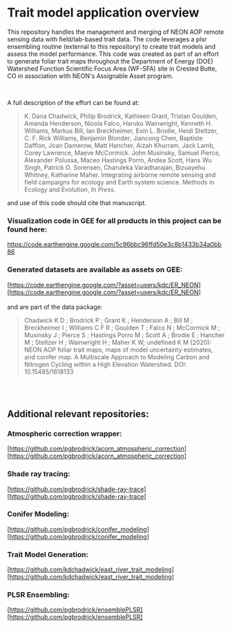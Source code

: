 # Trait model application overview 


<p>This repository handles the management and merging of NEON AOP remote sensing data with field/lab-based trait data.
The code leverages a plsr ensembling routine (external to this repository) to create trait models and assess the
model performance. This code was created as part of an effort to generate foliar trait maps throughout the Department of Energy (DOE) Watershed Function Scientific Focus Area (WF-SFA) site in Crested Butte, CO in association with NEON's Assignable Asset program.</p><br>

A full description of the effort can be found at:

> K. Dana Chadwick, Philip Brodrick, Kathleen Grant, Tristan Goulden, Amanda Henderson, Nicola Falco, Haruko Wainwright, Kenneth H. Williams, Markus Bill, Ian Breckheimer, Eoin L. Brodie, Heidi Steltzer, C. F. Rick Williams, Benjamin Blonder, Jiancong Chen, Baptiste Dafflon, Joan Damerow, Matt Hancher, Aizah Khurram, Jack Lamb, Corey Lawrence, Maeve McCormick. John Musinsky, Samuel Pierce, Alexander Polussa, Maceo Hastings Porro, Andea Scott, Hans Wu Singh, Patrick O. Sorensen, Charuleka Varadharajan, Bizuayehu Whitney, Katharine Maher. Integrating airborne remote sensing and field campaigns for ecology and Earth system science. Methods in Ecology and Evolution, <i>In Press</i>.

and use of this code should cite that manuscript.

### Visualization code in GEE for all products in this project can be found here: 
https://code.earthengine.google.com/5c96bbc96ffd50e3c8b1433b34a0bb86
<br>

### Generated datasets are available as assets on GEE: 
[https://code.earthengine.google.com/?asset=users/kdc/ER_NEON][https://code.earthengine.google.com/?asset=users/kdc/ER_NEON] <br>
<br> 
and are part of the data package: 
> Chadwick K D ; Brodrick P ; Grant K ; Henderson A ; Bill M ; Breckheimer I ; Williams C F R ; Goulden T ; Falco N ; McCormick M ; Musinsky J ; Pierce S ; Hastings Porro M ; Scott A ; Brodie E ; Hancher M ; Steltzer H ; Wainwright H ; Maher K W; undefined K M (2020): NEON AOP foliar trait maps, maps of model uncertainty estimates, and conifer map. A Multiscale Approach to Modeling Carbon and Nitrogen Cycling within a High Elevation Watershed. DOI: 10.15485/1618133
<br>
<br>

## Additional relevant repositories:

### Atmospheric correction wrapper: 
[https://github.com/pgbrodrick/acorn_atmospheric_correction][https://github.com/pgbrodrick/acorn_atmospheric_correction]

### Shade ray tracing: 
[https://github.com/pgbrodrick/shade-ray-trace][https://github.com/pgbrodrick/shade-ray-trace]

### Conifer Modeling:
[https://github.com/pgbrodrick/conifer_modeling][https://github.com/pgbrodrick/conifer_modeling]

### Trait Model Generation:
[https://github.com/kdchadwick/east_river_trait_modeling][https://github.com/kdchadwick/east_river_trait_modeling]

### PLSR Ensembling:
[https://github.com/pgbrodrick/ensemblePLSR][https://github.com/pgbrodrick/ensemblePLSR]

